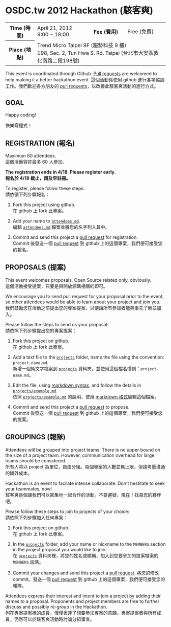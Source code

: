OSDC.tw 2012 Hackathon (駭客爽)
===============================

<table>
<tr>
	<th>Time (時間)</th>
	<td>April 21, 2012<br>9:00 - 18:00</td>
	<th>Fee (費用)</th>
	<td>Free (免費)</td>
</tr>
<tr>
	<th>Place (地點)</th>
	<td colspan="3">
		Trend Micro Taipei 9F (趨勢科技 9 樓)<br>
		198, Sec. 2, Tun Hwa S. Rd. Taipei (台北市大安區敦化南路二段198號)
	</td>
</tr>
</table>

This event is coordinated through Github. [Pull requests][pu] are welcomed to help making it a better hackathon event.
這個活動係使用 github 進行各項協調工作。我們歡迎各方朋友的 [pull requests][pu]，以改善此駭客爽活動的進行方式。

GOAL
----

Happy coding!

快樂寫程式！


REGISTRATION (報名)
-------------------

Maximum 60 attendees.  
這個活動容許最多 60 人參加。

**The registration ends in 4/18. Please register early.**  
**報名於 4/18 截止，請及早註冊。**

To register, please follow these steps:  
請依循下列步驟報名：

1. Fork this project using github.  
   在 github 上 fork 此專案。

2. Add your name to [`attendees.md`][at].  
   編輯 [`attendees.md`][at] 檔案並將您的名字列入其中。

3. Commit and send this project a [pull request][pu] for registration.  
   Commit 後發送一個 [pull request][pu] 到 github 上的這個專案，我們便可接受您的報名。

PROPOSALS (提案)
----------------

This event welcomes proposals, Open Source related only, obviously.  
這個活動接受提案，只要是與開放源碼相關的即可。

We encourage you to send pull request for your proposal prior to the event, so other attendees would be able to learn about your project and join you.  
我們鼓勵您在活動之前提出您的專案提案，以便讓所有參加者能夠事先了解並加入。

Please follow the steps to send us your proposal:  
請依照下列步驟提出您的專案提案： 

1. Fork this project on github.  
   在 github 上 fork 此專案。

2. Add a text file to the [`projects`][pr] folder, name the file using the convention: `project-name.md`.  
   新增一個純文字檔案到 [`projects`][pr] 資料夾，並使用這個檔名慣例：`project-name.md`。

3. Edit the file, using [markdown syntax][md], and follow the details in [`projects/example.md`][ex].  
   依照 [`projects/example.md`][ex] 的說明，使用 [markdown 格式][md]編輯這個檔案。

4. Commit and send this project a [pull request][pu] to propose.  
   Commit 後發送一個 [pull request][pu] 到 github 上的這個專案，我們便可接受您的提案。

GROUPINGS (報隊)
----------------

Attendees will be grouped into project teams. There is no upper bound on the size of a project team. However, communication overhead for large teams should be considered.  
所有人將以 project 為單位，自由分組。每個專案的人數並無上限，但請考量溝通的額外成本。

Hackathon is an event to facilate intense collaborate. Don't hestitate to seek your teammates, now!  
駭客爽是個讓我們可以密集地一起合作的活動。不要遲疑，現在！找尋您的夥伴吧。

Please follow these steps to join to projects of your choice:  
請依照下列步驟加入任何專案：

1. Fork this project on github.  
   在 github 上 fork 此專案。

2. In the [`projects`][pr] folder, add your name or nickname to the `MEMBERS` section in the project proposal you would like to join.  
   在 [`projects`][pr] 資料夾裡，將您的姓名或暱稱，加入到您要參加的提案檔案的 `MEMBERS` 段落。

3. Commit your changes and send this project a [pull request][pu]. 
   將您的修改 commit。發送一個 [pull request][pu] 到 github 上的這個專案，我們便可接受您的報隊。

Attendees express their interest and intent to join a project by adding their names to a proposal. Proponents and project members are free to further discuss and possibly re-group in the Hackathon.  
列在專案提案裡的成員，僅僅表達了想要參加專案的意願。專案提案者與所有成員，仍然可以於駭客爽活動時討論分組事宜。


[at]: osdc-2012-hackathon/blob/master/attendees.md
[pr]: osdc-2012-hackathon/tree/master/projects
[ex]: osdc-2012-hackathon/blob/master/projects/example.md
[md]: http://daringfireball.net/projects/markdown/syntax
[pu]: http://help.github.com/send-pull-requests/
